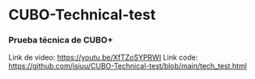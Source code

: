 # CUBO-Technical-test
### Prueba técnica de CUBO+
Link de video: https://youtu.be/XfTZoSYPRWI
Link code: https://github.com/isiuu/CUBO-Technical-test/blob/main/tech_test.html
